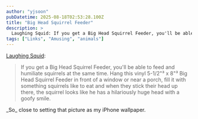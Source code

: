 ```yaml
---
author: "yjsoon"
pubDatetime: 2025-08-18T02:53:28.100Z
title: "Big Head Squirrel Feeder"
description: >
  Laughing Squid: If you get a Big Head Squirrel Feeder, you'll be able to feed and humiliate squirrels at the same time. Hang this vinyl 5-1/2\"³ x 8...
tags: ["Links", "Amusing", "animals"]
---
```






[Laughing Squid](http://laughingsquid.com/big-head-squirrel-feeder-both-feeds-humiliates-squirrels/):

> If you get a Big Head Squirrel Feeder, you'll be able to feed and humiliate squirrels at the same time. Hang this vinyl 5-1/2"³ x 8"³ Big Head Squirrel Feeder in front of a window or near a porch, fill it with something squirrels like to eat and when they stick their head up there, the squirrel looks like he has a hilariously huge head with a goofy smile.

\_So\_ close to setting that picture as my iPhone wallpaper.